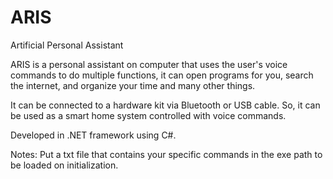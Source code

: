 # ARIS
Artificial Personal Assistant


ARIS is a personal assistant on computer that uses the user's voice commands to do multiple functions, it can open programs for you, search the internet, and organize your time and many other things.

It can be connected to a hardware kit via Bluetooth or USB cable. So, it can be used as a smart home system controlled with voice commands.

Developed in .NET framework using C#.


Notes: Put a txt file that contains your specific commands in the exe path to be loaded on initialization.
